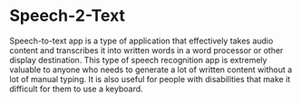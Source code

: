 # Speech-2-Text
Speech-to-text app is a type of application that effectively takes audio content and transcribes it into written words in a word processor or other display destination. This type of speech recognition app is extremely valuable to anyone who needs to generate a lot of written content without a lot of manual typing. It is also useful for people with disabilities that make it difficult for them to use a keyboard.
